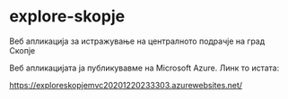 # explore-skopje
Веб апликација за истражување на централното подрачје на град Скопје

Веб апликацијата ја публикувавме на Microsoft Azure. Линк то истата:

https://exploreskopjemvc20201220233303.azurewebsites.net/



